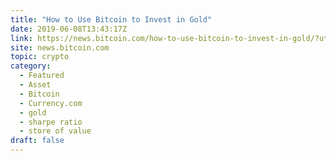 ```yaml
---
title: "How to Use Bitcoin to Invest in Gold"
date: 2019-06-08T13:43:17Z
link: https://news.bitcoin.com/how-to-use-bitcoin-to-invest-in-gold/?utm_medium=RSS&utm_source=hune
site: news.bitcoin.com
topic: crypto
category:
  - Featured
  - Asset
  - Bitcoin
  - Currency.com
  - gold
  - sharpe ratio
  - store of value
draft: false
---
```

